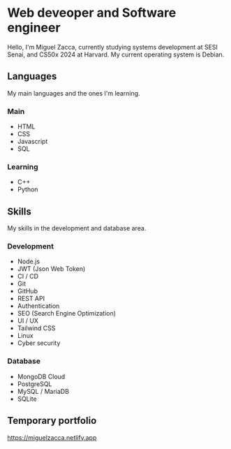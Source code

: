 # Web deveoper and Software engineer

Hello, I'm Miguel Zacca, currently studying systems development at SESI Senai, and CS50x 2024 at Harvard. My current operating system is Debian.  

## Languages

My main languages ​​and the ones I'm learning.

### Main

- HTML
- CSS
- Javascript
- SQL

### Learning

- C++
- Python

## Skills

My skills in the development and database area.

### Development

- Node.js
- JWT (Json Web Token)
- CI / CD
- Git
- GitHub
- REST API
- Authentication
- SEO (Search Engine Optimization)
- UI / UX
- Tailwind CSS
- Linux
- Cyber security

### Database

- MongoDB Cloud
- PostgreSQL
- MySQL / MariaDB
- SQLite

## Temporary portfolio

https://miguelzacca.netlify.app
